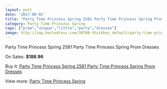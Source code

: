 ```yaml
---
layout: post
date: '2017-08-02'
title: "Party Time Princess Spring 2581 Party Time Princess Spring Prom Dresses"
category: Party Time Princess Spring
tags: ["prom","unique","little","party","dresses"]
image: http://img.hectodress.com/30708-thickbox_default/party-time-princess-spring-2581-party-time-princess-spring-prom-dresses.jpg
---
```

Party Time Princess Spring 2581 Party Time Princess Spring Prom Dresses

On Sales: **$188.96**
<a href="https://www.hectodress.com/party-time-princess-spring/14120-party-time-princess-spring-2581-party-time-princess-spring-prom-dresses.html"><amp-img layout="responsive" width="600" height="600" src="//img.hectodress.com/30708-thickbox_default/party-time-princess-spring-2581-party-time-princess-spring-prom-dresses.jpg" alt="Party Time Princess Spring 2581 Party Time Princess Spring Prom Dresses 0" /></a>
<a href="https://www.hectodress.com/party-time-princess-spring/14120-party-time-princess-spring-2581-party-time-princess-spring-prom-dresses.html"><amp-img layout="responsive" width="600" height="600" src="//img.hectodress.com/30709-thickbox_default/party-time-princess-spring-2581-party-time-princess-spring-prom-dresses.jpg" alt="Party Time Princess Spring 2581 Party Time Princess Spring Prom Dresses 1" /></a>

Buy it: [Party Time Princess Spring 2581 Party Time Princess Spring Prom Dresses](https://www.hectodress.com/party-time-princess-spring/14120-party-time-princess-spring-2581-party-time-princess-spring-prom-dresses.html "Party Time Princess Spring 2581 Party Time Princess Spring Prom Dresses")

View more: [Party Time Princess Spring](https://www.hectodress.com/244-party-time-princess-spring "Party Time Princess Spring")